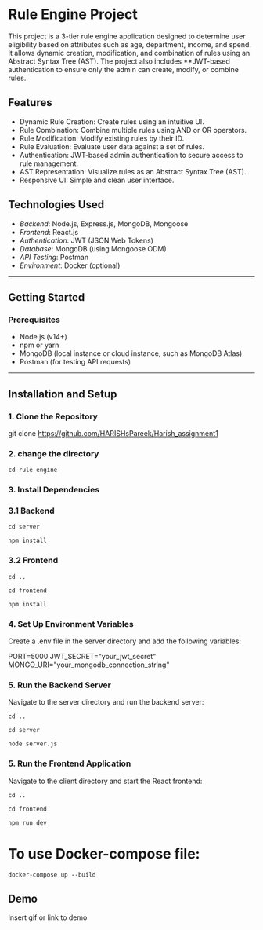 # Rule Engine Project

This project is a 3-tier rule engine application designed to determine user eligibility based on attributes such as age, department, income, and spend. It allows dynamic creation, modification, and combination of rules using an Abstract Syntax Tree (AST). The project also includes **JWT-based authentication to ensure only the admin can create, modify, or combine rules.

## Features
- Dynamic Rule Creation: Create rules using an intuitive UI.
- Rule Combination: Combine multiple rules using AND or OR operators.
- Rule Modification: Modify existing rules by their ID.
- Rule Evaluation: Evaluate user data against a set of rules.
- Authentication: JWT-based admin authentication to secure access to rule management.
- AST Representation: Visualize rules as an Abstract Syntax Tree (AST).
- Responsive UI: Simple and clean user interface.

## Technologies Used
- *Backend*: Node.js, Express.js, MongoDB, Mongoose
- *Frontend*: React.js
- *Authentication*: JWT (JSON Web Tokens)
- *Database*: MongoDB (using Mongoose ODM)
- *API Testing*: Postman
- *Environment*: Docker (optional)

---

## Getting Started

### Prerequisites

- Node.js (v14+)
- npm or yarn
- MongoDB (local instance or cloud instance, such as MongoDB Atlas)
- Postman (for testing API requests)

---

## Installation and Setup

### 1. Clone the Repository


git clone https://github.com/HARISHsPareek/Harish_assignment1 

### 2. change the directory

`cd rule-engine`


### 3. Install Dependencies 
  ### 3.1 Backend

`cd server`

`npm install`

  ### 3.2 Frontend

`cd ..`

`cd frontend`

`npm install`
        


### 4. Set Up Environment Variables
Create a .env file in the server directory and add the following variables:


PORT=5000
JWT_SECRET="your_jwt_secret"
MONGO_URI="your_mongodb_connection_string"


### 5. Run the Backend Server
Navigate to the server directory and run the backend server:

`cd ..`

`cd server`

`node server.js`

### 5. Run the Frontend Application
Navigate to the client directory and start the React frontend:

`cd ..`

`cd frontend`

`npm run dev`


# To use Docker-compose file:
    docker-compose up --build
## Demo

Insert gif or link to demo


